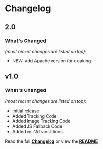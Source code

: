 # Changelog


## 2.0

### What's Changed

_(most recent changes are listed on top):_
- NEW: Add Apache version for cloaking


## v1.0

### What's Changed

_(most recent changes are listed on top):_
- Initial release
- Added Tracking Code
- Added Image Tracking Code
- Added JS Fallback Code
- Added `en_GB` translations


Read the full [**Changelog**](../master/changelog.md "See changes") or view the [**README**](../master/README.md "View README")
